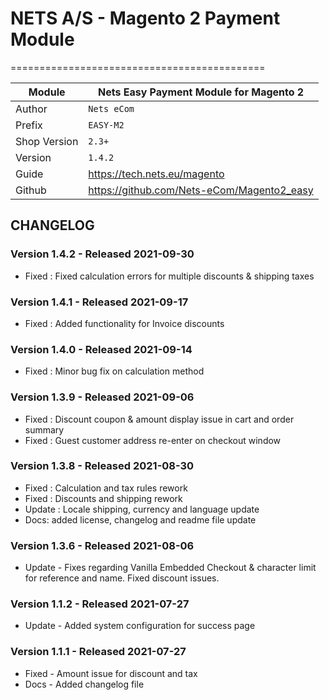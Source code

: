 # NETS A/S - Magento 2 Payment Module
============================================

|Module | Nets Easy Payment Module for Magento 2
|------|----------
|Author | `Nets eCom`
|Prefix | `EASY-M2`
|Shop Version | `2.3+`
|Version | `1.4.2`
|Guide | https://tech.nets.eu/magento
|Github | https://github.com/Nets-eCom/Magento2_easy

## CHANGELOG

### Version 1.4.2 - Released 2021-09-30
* Fixed : Fixed calculation errors for multiple discounts & shipping taxes

### Version 1.4.1 - Released 2021-09-17
* Fixed : Added functionality for Invoice discounts

### Version 1.4.0 - Released 2021-09-14
* Fixed : Minor bug fix on calculation method

### Version 1.3.9 - Released 2021-09-06
* Fixed : Discount coupon & amount display issue in cart and order summary
* Fixed : Guest customer address re-enter on checkout window

### Version 1.3.8 - Released 2021-08-30
* Fixed : Calculation and tax rules rework
* Fixed : Discounts and shipping rework
* Update : Locale shipping, currency and language update
* Docs: added license, changelog and readme file update

### Version 1.3.6 - Released 2021-08-06
* Update - Fixes regarding Vanilla Embedded Checkout & character limit for reference and name. Fixed discount issues.

### Version 1.1.2 - Released 2021-07-27
* Update - Added system configuration for success page


### Version 1.1.1 - Released 2021-07-27
* Fixed - Amount issue for discount and tax
* Docs - Added changelog file

